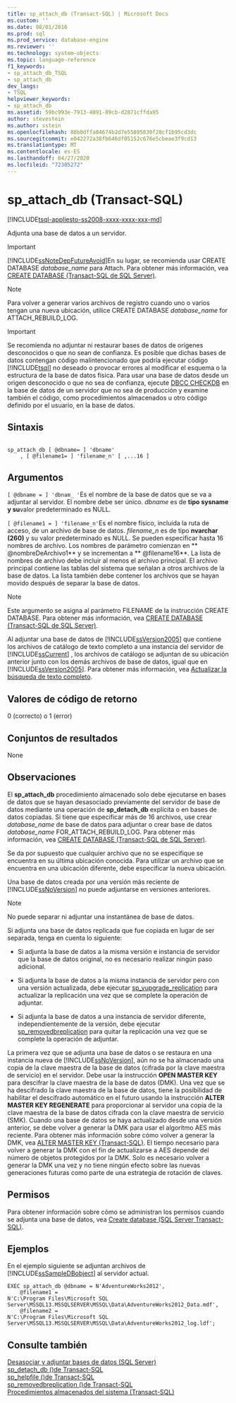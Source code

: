 ```yaml
---
title: sp_attach_db (Transact-SQL) | Microsoft Docs
ms.custom: ''
ms.date: 08/01/2016
ms.prod: sql
ms.prod_service: database-engine
ms.reviewer: ''
ms.technology: system-objects
ms.topic: language-reference
f1_keywords:
- sp_attach_db_TSQL
- sp_attach_db
dev_langs:
- TSQL
helpviewer_keywords:
- sp_attach_db
ms.assetid: 59bc993e-7913-4091-89cb-d2871cffda95
author: stevestein
ms.author: sstein
ms.openlocfilehash: 88b0dffa84674b2d7e55895830f28cf1b95cd3dc
ms.sourcegitcommit: e042272a38fb646df05152c676e5cbeae3f9cd13
ms.translationtype: MT
ms.contentlocale: es-ES
ms.lasthandoff: 04/27/2020
ms.locfileid: "72305272"
---
```

# <a name="sp_attach_db-transact-sql"></a>sp_attach_db (Transact-SQL)
[!INCLUDE[tsql-appliesto-ss2008-xxxx-xxxx-xxx-md](../../includes/tsql-appliesto-ss2008-xxxx-xxxx-xxx-md.md)]

  Adjunta una base de datos a un servidor.  
  
> [!IMPORTANT]  
>  [!INCLUDE[ssNoteDepFutureAvoid](../../includes/ssnotedepfutureavoid-md.md)]En su lugar, se recomienda usar CREATE DATABASE *database_name* para Attach. Para obtener más información, vea [CREATE DATABASE &#40;Transact-SQL de SQL Server&#41;](../../t-sql/statements/create-database-sql-server-transact-sql.md).  
  
> [!NOTE]  
>  Para volver a generar varios archivos de registro cuando uno o varios tengan una nueva ubicación, utilice CREATE DATABASE *database_name* for ATTACH_REBUILD_LOG.  
  
> [!IMPORTANT]  
>  Se recomienda no adjuntar ni restaurar bases de datos de orígenes desconocidos o que no sean de confianza. Es posible que dichas bases de datos contengan código malintencionado que podría ejecutar código [!INCLUDE[tsql](../../includes/tsql-md.md)] no deseado o provocar errores al modificar el esquema o la estructura de la base de datos física. Para usar una base de datos desde un origen desconocido o que no sea de confianza, ejecute [DBCC CHECKDB](../../t-sql/database-console-commands/dbcc-checkdb-transact-sql.md) en la base de datos de un servidor que no sea de producción y examine también el código, como procedimientos almacenados u otro código definido por el usuario, en la base de datos.  
  
## <a name="syntax"></a>Sintaxis  
  
```  
  
sp_attach_db [ @dbname= ] 'dbname'  
    , [ @filename1= ] 'filename_n' [ ,...16 ]   
```  
  
## <a name="arguments"></a>Argumentos  
`[ @dbname = ] 'dbnam_ '`Es el nombre de la base de datos que se va a adjuntar al servidor. El nombre debe ser único. *dbname* es de **tipo sysname y su**valor predeterminado es NULL.  
  
`[ @filename1 = ] 'filename_n'`Es el nombre físico, incluida la ruta de acceso, de un archivo de base de datos. *filename_n* es de tipo **nvarchar (260)** y su valor predeterminado es NULL. Se pueden especificar hasta 16 nombres de archivo. Los nombres de parámetro comienzan en ** \@nombreDeArchivo1** y se incrementan a ** \@filename16**. La lista de nombres de archivo debe incluir al menos el archivo principal. El archivo principal contiene las tablas del sistema que señalan a otros archivos de la base de datos. La lista también debe contener los archivos que se hayan movido después de separar la base de datos.  
  
> [!NOTE]  
>  Este argumento se asigna al parámetro FILENAME de la instrucción CREATE DATABASE. Para obtener más información, vea [CREATE DATABASE &#40;Transact-SQL de SQL Server&#41;](../../t-sql/statements/create-database-sql-server-transact-sql.md).  
>   
>  Al adjuntar una base de datos de [!INCLUDE[ssVersion2005](../../includes/ssversion2005-md.md)] que contiene los archivos de catálogo de texto completo a una instancia del servidor de [!INCLUDE[ssCurrent](../../includes/sscurrent-md.md)] , los archivos de catálogo se adjuntan de su ubicación anterior junto con los demás archivos de base de datos, igual que en [!INCLUDE[ssVersion2005](../../includes/ssversion2005-md.md)]. Para obtener más información, vea [Actualizar la búsqueda de texto completo](../../relational-databases/search/upgrade-full-text-search.md).  
  
## <a name="return-code-values"></a>Valores de código de retorno  
 0 (correcto) o 1 (error)  
  
## <a name="result-sets"></a>Conjuntos de resultados  
 None  
  
## <a name="remarks"></a>Observaciones  
 El **sp_attach_db** procedimiento almacenado solo debe ejecutarse en bases de datos que se hayan desasociado previamente del servidor de base de datos mediante una operación de **sp_detach_db** explícita o en bases de datos copiadas. Si tiene que especificar más de 16 archivos, use crear *database_name* de base de datos para adjuntar o crear base de datos *database_name* FOR_ATTACH_REBUILD_LOG. Para obtener más información, vea [CREATE DATABASE &#40;Transact-SQL de SQL Server&#41;](../../t-sql/statements/create-database-sql-server-transact-sql.md).  
  
 Se da por supuesto que cualquier archivo que no se especifique se encuentra en su última ubicación conocida. Para utilizar un archivo que se encuentra en una ubicación diferente, debe especificar la nueva ubicación.  
  
 Una base de datos creada por una versión más reciente de [!INCLUDE[ssNoVersion](../../includes/ssnoversion-md.md)] no puede adjuntarse en versiones anteriores.  
  
> [!NOTE]  
>  No puede separar ni adjuntar una instantánea de base de datos.  
  
 Si adjunta una base de datos replicada que fue copiada en lugar de ser separada, tenga en cuenta lo siguiente:  
  
-   Si adjunta la base de datos a la misma versión e instancia de servidor que la base de datos original, no es necesario realizar ningún paso adicional.  
  
-   Si adjunta la base de datos a la misma instancia de servidor pero con una versión actualizada, debe ejecutar [sp_vupgrade_replication](../../relational-databases/system-stored-procedures/sp-vupgrade-replication-transact-sql.md) para actualizar la replicación una vez que se complete la operación de adjuntar.  
  
-   Si adjunta la base de datos a una instancia de servidor diferente, independientemente de la versión, debe ejecutar [sp_removedbreplication](../../relational-databases/system-stored-procedures/sp-removedbreplication-transact-sql.md) para quitar la replicación una vez que se complete la operación de adjuntar.  
  
 La primera vez que se adjunta una base de datos o se restaura en una instancia nueva de [!INCLUDE[ssNoVersion](../../includes/ssnoversion-md.md)], aún no se ha almacenado una copia de la clave maestra de la base de datos (cifrada por la clave maestra de servicio) en el servidor. Debe usar la instrucción **OPEN MASTER KEY** para descifrar la clave maestra de la base de datos (DMK). Una vez que se ha descifrado la clave maestra de la base de datos, tiene la posibilidad de habilitar el descifrado automático en el futuro usando la instrucción **ALTER MASTER KEY REGENERATE** para proporcionar al servidor una copia de la clave maestra de la base de datos cifrada con la clave maestra de servicio (SMK). Cuando una base de datos se haya actualizado desde una versión anterior, se debe volver a generar la DMK para usar el algoritmo AES más reciente. Para obtener más información sobre cómo volver a generar la DMK, vea [ALTER MASTER KEY &#40;Transact-SQL&#41;](../../t-sql/statements/alter-master-key-transact-sql.md). El tiempo necesario para volver a generar la DMK con el fin de actualizarse a AES depende del número de objetos protegidos por la DMK. Solo es necesario volver a generar la DMK una vez y no tiene ningún efecto sobre las nuevas generaciones futuras como parte de una estrategia de rotación de claves.  
  
## <a name="permissions"></a>Permisos  
 Para obtener información sobre cómo se administran los permisos cuando se adjunta una base de datos, vea [Create database &#40;SQL Server Transact-SQL&#41;](../../t-sql/statements/create-database-sql-server-transact-sql.md).  
  
## <a name="examples"></a>Ejemplos  
 En el ejemplo siguiente se adjuntan archivos de [!INCLUDE[ssSampleDBobject](../../includes/sssampledbobject-md.md)] al servidor actual.  
  
```  
EXEC sp_attach_db @dbname = N'AdventureWorks2012',   
    @filename1 =   
N'C:\Program Files\Microsoft SQL Server\MSSQL13.MSSQLSERVER\MSSQL\Data\AdventureWorks2012_Data.mdf',   
    @filename2 =   
N'C:\Program Files\Microsoft SQL Server\MSSQL13.MSSQLSERVER\MSSQL\Data\AdventureWorks2012_log.ldf';  
```  
  
## <a name="see-also"></a>Consulte también  
 [Desasociar y adjuntar bases de datos &#40;SQL Server&#41;](../../relational-databases/databases/database-detach-and-attach-sql-server.md)   
 [sp_detach_db &#40;&#41;de Transact-SQL](../../relational-databases/system-stored-procedures/sp-detach-db-transact-sql.md)   
 [sp_helpfile &#40;&#41;de Transact-SQL](../../relational-databases/system-stored-procedures/sp-helpfile-transact-sql.md)   
 [sp_removedbreplication &#40;&#41;de Transact-SQL](../../relational-databases/system-stored-procedures/sp-removedbreplication-transact-sql.md)   
 [Procedimientos almacenados del sistema &#40;Transact-SQL&#41;](../../relational-databases/system-stored-procedures/system-stored-procedures-transact-sql.md)  
  
  
